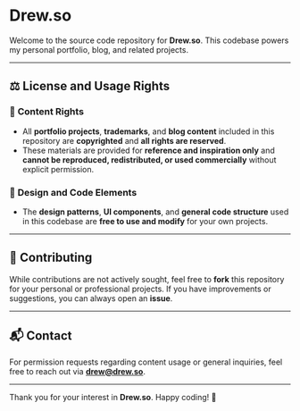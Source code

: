 # Drew.so

Welcome to the source code repository for **Drew.so**. This codebase powers my personal portfolio, blog, and related projects.

---

## ⚖️ **License and Usage Rights**

### 📝 **Content Rights**

- All **portfolio projects**, **trademarks**, and **blog content** included in this repository are **copyrighted** and **all rights are reserved**.
- These materials are provided for **reference and inspiration only** and **cannot be reproduced, redistributed, or used commercially** without explicit permission.

### 🎨 **Design and Code Elements**

- The **design patterns**, **UI components**, and **general code structure** used in this codebase are **free to use and modify** for your own projects.

---

## 🤝 **Contributing**

While contributions are not actively sought, feel free to **fork** this repository for your personal or professional projects. If you have improvements or suggestions, you can always open an **issue**.

---

## 📬 **Contact**

For permission requests regarding content usage or general inquiries, feel free to reach out via **[drew@drew.so](mailto:drew@drew.so)**.

---

Thank you for your interest in **Drew.so**. Happy coding! 🚀
